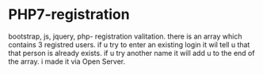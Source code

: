 # PHP7-registration
bootstrap, js, jquery, php- registration valitation. there is an array which contains 3 registred users. if u try to enter an existing login it wil tell u that that person is already exists. if u try another name it will add u to the end of the array.  i made it via Open Server.
